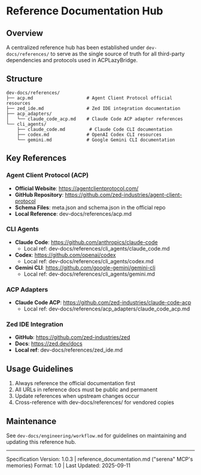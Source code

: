# Reference Documentation Hub

## Overview

A centralized reference hub has been established under `dev-docs/references/` to serve as the single source of truth for all third-party dependencies and protocols used in ACPLazyBridge.

## Structure

```tree
dev-docs/references/
├── acp.md                    # Agent Client Protocol official resources
├── zed_ide.md                # Zed IDE integration documentation
├── acp_adapters/
│   └── claude_code_acp.md    # Claude Code ACP adapter references
└── cli_agents/
    ├── claude_code.md         # Claude Code CLI documentation
    ├── codex.md              # OpenAI Codex CLI resources
    └── gemini.md             # Google Gemini CLI documentation
```

## Key References

### Agent Client Protocol (ACP)

- **Official Website**: https://agentclientprotocol.com/
- **GitHub Repository**: https://github.com/zed-industries/agent-client-protocol
- **Schema Files**: meta.json and schema.json in the official repo
- **Local Reference**: dev-docs/references/acp.md

### CLI Agents

- **Claude Code**: https://github.com/anthropics/claude-code
  - Local ref: dev-docs/references/cli_agents/claude_code.md
- **Codex**: https://github.com/openai/codex
  - Local ref: dev-docs/references/cli_agents/codex.md
- **Gemini CLI**: https://github.com/google-gemini/gemini-cli
  - Local ref: dev-docs/references/cli_agents/gemini.md

### ACP Adapters

- **Claude Code ACP**: https://github.com/zed-industries/claude-code-acp
  - Local ref: dev-docs/references/acp_adapters/claude_code_acp.md

### Zed IDE Integration

- **GitHub**: https://github.com/zed-industries/zed
- **Docs**: https://zed.dev/docs
- **Local ref**: dev-docs/references/zed_ide.md

## Usage Guidelines

1. Always reference the official documentation first
2. All URLs in reference docs must be public and permanent
3. Update references when upstream changes occur
4. Cross-reference with dev-docs/references/ for vendored copies

## Maintenance

See `dev-docs/engineering/workflow.md` for guidelines on maintaining and updating this reference hub.

---

Specification Version: 1.0.3 | reference_documentation.md ("serena" MCP's memories) Format: 1.0 | Last Updated: 2025-09-11
